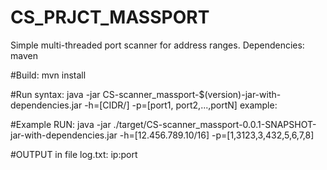 # CS_PRJCT_MASSPORT
Simple multi-threaded port scanner for address ranges. 
Dependencies:
maven

#Build:
mvn install

#Run syntax:
java -jar CS-scanner_massport-$(version)-jar-with-dependencies.jar -h=[CIDR/] -p=[port1, port2,...,portN]
example:

#Example RUN:
java -jar ./target/CS-scanner_massport-0.0.1-SNAPSHOT-jar-with-dependencies.jar -h=[12.456.789.10/16] -p=[1,3123,3,432,5,6,7,8]

#OUTPUT in file log.txt:
ip:port